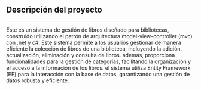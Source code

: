 ## Descripción del proyecto
------------
Este es un sistema de gestión de libros diseñado para bibliotecas, construido utilizando el patrón de arquitectura model-view-controller (mvc) con .net y c#. Este sistema permite a los usuarios gestionar de manera eficiente la colección de libros de una biblioteca, incluyendo la adición, actualización, eliminación y consulta de libros. además, proporciona funcionalidades para la gestión de categorías, facilitando la organización y el acceso a la información de los libros. el sistema utiliza Entity Framework (EF) para la interacción con la base de datos, garantizando una gestión de datos robusta y eficiente.
